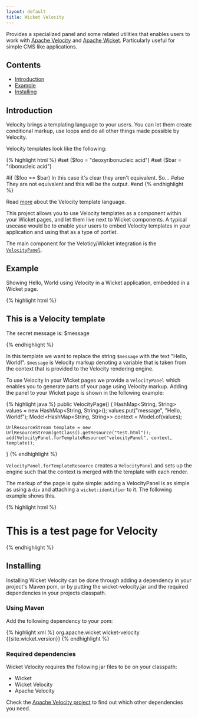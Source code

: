 ```yaml
---
layout: default
title: Wicket Velocity
---
```


Provides a specialized panel and some related utilities that enables users to
work with [Apache Velocity](http://velocity.apache.org) and [Apache
Wicket](http://wicket.apache.org). Particularly useful for simple CMS like
applications.

## Contents ##

* [Introduction](#introduction)
* [Example](#example)
* [Installing](#installing)

## Introduction ##

Velocity brings a templating language to your users. You can let them create
conditional markup, use loops and do all other things made possible by
Velocity.

Velocity templates look like the following:

{% highlight html %}
#set ($foo = "deoxyribonucleic acid")
#set ($bar = "ribonucleic acid")

#if ($foo == $bar)
  In this case it's clear they aren't equivalent. So...
#else
  They are not equivalent and this will be the output.
#end
{% endhighlight %}

Read
[more](http://velocity.apache.org/engine/releases/velocity-1.4/user-guide.html)
about the Velocity template language.

This project allows you to use Velocity templates as a component within your
Wicket pages, and let them live next to Wicket components. A typical usecase
would be to enable your users to embed Velocity templates in your application
and using that as a type of portlet.

The main component for the Veloticy/Wicket integration is the
[`VelocityPanel`](http://wicket.apache.org/docs/1.4/org/apache/wicket/velocity/markup/html/VelocityPanel.html).

## Example ##

Showing Hello, World using Velocity in a Wicket application, embedded in a
Wicket page.

{% highlight html %}
<h2>This is a Velocity template</h2>

<p>The secret message is: $message</p>
{% endhighlight %}

In this template we want to replace the string `$message` with the text
"Hello, World!". `$message` is Velocity markup denoting a variable that is
taken from the context that is provided to the Velocity rendering engine.

To use Velocity in your Wicket pages we provide a `VelocityPanel` which
enables you to generate parts of your page using Velocity markup. Adding the
panel to your Wicket page is shown in the following example:

{% highlight java %}
public VelocityPage() {
	HashMap<String, String> values = new HashMap<String, String>();
	values.put("message", "Hello, World!");
	Model<HashMap<String, String>> context = Model.of(values);
	
	UrlResourceStream template = new UrlResourceStream(getClass().getResource("test.html"));
	add(VelocityPanel.forTemplateResource("velocityPanel", context, template));
}
{% endhighlight %}

`VelocityPanel.forTemplateResource` creates a `VelocityPanel` and sets up the
engine such that the context is merged with the template with each render.

The markup of the page is quite simple: adding a VelocityPanel is as simple
as using a `div` and attaching a `wicket:identifier` to it. The following
example shows this.

{% highlight html %}
<!DOCTYPE html>
<h1>This is a test page for Velocity</h1>
<div wicket:id="velocityPanel"></div>
{% endhighlight %}

## Installing ##

Installing Wicket Velocity can be done through adding a dependency in your
project's Maven pom, or by putting the wicket-velocity.jar and the required
dependencies in your projects classpath.

### Using Maven ###

Add the following dependency to your pom:

{% highlight xml %}
<dependency>
    <groupId>org.apache.wicket</groupId>
    <artifactId>wicket-velocity</artifactId>
    <version>{{site.wicket.version}}</version>
</dependency>
{% endhighlight %}

### Required dependencies ###

Wicket Velocity requires the following jar files to be on your classpath:

 * Wicket
 * Wicket Velocity
 * Apache Velocity

Check the [Apache Velocity project](http://velocity.apache.org) to find out
which other dependencies you need.
